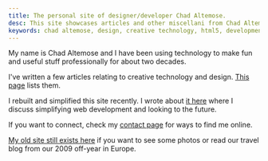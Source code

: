 ```yaml
---
title: The personal site of designer/developer Chad Altemose.
desc: This site showcases articles and other miscellani from Chad Altemose, a web designer and developer with a successful 20-year career tract.
keywords: chad altemose, design, creative technology, html5, development
---
```


My name is Chad Altemose and I have been using technology to make fun and useful stuff professionally for about two decades. 

<!-- If you're interested in my career, see the [work page](/work).
 -->

I've written a few articles relating to creative technology and design. [This page](/articles) lists them.

I rebuilt and simplified this site recently. I wrote about [it here](/articles/2013/10/12/remaking-this-site/) where I discuss simplifying web development and looking to the future.

If you want to connect, check my [contact page](/contact) for ways to find me online.

[My old site still exists here](/site/) if you want to see some photos or read our travel blog from our 2009 off-year in Europe.